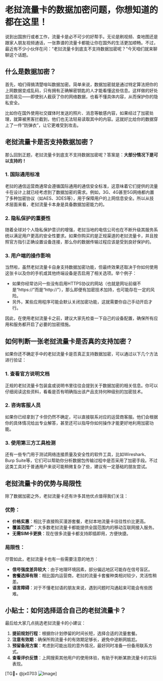 # 老挝流量卡的数据加密问题，你想知道的都在这里！

说到出国旅行或者工作，流量卡是必不可少的好帮手。无论是刷视频、查地图还是跟家人朋友视频通话，一张靠谱的流量卡都能让你在国外的生活更加顺畅。不过，最近有不少小伙伴在问：“老挝流量卡到底支不支持数据加密呢？”今天咱们就来聊聊这个话题。

## 什么是数据加密？

首先，咱们得搞清楚啥叫数据加密。简单来说，数据加密就是通过特定算法把你的上网数据变成乱码，只有拥有正确解密钥匙的人才能看懂这些信息。这样做的好处显而易见——即使别人截获了你的网络数据，也看不懂具体内容，从而保护你的隐私安全。

比如你在国外使用社交媒体时发送的照片、消息等敏感内容，如果经过了加密处理，就算被黑客拦截到，他们也无法轻易读取其中的内容。这就好比给你的数据穿上了一件“防弹衣”，让它更难受到攻击。

## 老挝流量卡是否支持数据加密？

那么回到正题，老挝流量卡到底支不支持数据加密呢？答案是：**大部分情况下是可以支持的！**

### 1. 国际通用标准
老挝的通信运营商通常会遵循国际通用的通信安全标准，这意味着它们提供的流量卡在设计上就已经考虑到了数据加密的需求。例如，3G、4G甚至5G网络都内置了多种加密协议（如AES、3DES等），用于保障用户的上网信息安全。所以从技术层面来看，老挝流量卡本身是具备数据加密能力的。

### 2. 隐私保护的重要性
随着全球对个人隐私保护意识的增强，老挝当地的电信公司也在不断升级其服务系统以满足用户更高的安全性要求。如果你购买的是正规渠道的老挝流量卡，并且按照官方指引正确设置设备连接，那么你的数据传输过程应该是受到良好保护的。

### 3. 用户端的操作影响
当然啦，虽然老挝流量卡自身支持数据加密功能，但最终效果还取决于你如何使用这张卡以及你的手机或其他终端设备是否启用了相关选项。举个例子：

- 如果你经常访问一些没有启用HTTPS协议的网站（也就是网址前缀不是“https://”而是“http://”），那么即便有加密技术加持，也可能存在一定的风险。
- 另外，某些应用程序可能会默认关闭加密功能，这就需要你自己手动开启才行。

因此，在使用老挝流量卡之前，建议大家先检查一下自己的设备配置，确保所有应用和服务都开启了必要的加密措施。

## 如何判断一张老挝流量卡是否真的支持加密？

如果你还不确定手中的老挝流量卡是否真正支持数据加密，可以通过以下几个方法进行验证：

### 1. 查看官方说明文档
正规的老挝流量卡包装盒或说明书里往往会提到关于数据加密的相关信息。你可以仔细阅读这些资料，看看是否有明确指出该产品支持何种级别的加密技术。

### 2. 咨询客服人员
如果你已经拿到了卡但仍然不确定，可以直接联系对应的运营商客服。他们会根据你的具体情况给出专业解答，甚至还可以指导你如何操作才能更好地利用加密功能。

### 3. 使用第三方工具检测
还有一些专门用于测试网络连接质量及安全性的软件工具，比如Wireshark、Burp Suite等，它们可以帮助你分析数据包传输过程中是否采用了加密手段。不过这类工具对于普通用户来说可能稍微复杂了些，建议有一定基础的朋友尝试。

## 老挝流量卡的优势与局限性

除了数据加密之外，老挝流量卡还有许多其他优点值得我们关注：

### 优势：
- **价格实惠**：相比于直接购买漫游套餐，老挝本地流量卡往往性价比更高。
- **覆盖范围广**：大多数老挝流量卡都能提供全国范围内的移动互联网接入服务。
- **无需SIM卡更换**：现在很多流量卡都支持即插即用，方便快捷。

### 局限性：
尽管如此，老挝流量卡也有一些需要注意的地方：
- **信号强度差异较大**：由于地理环境因素，部分偏远地区可能存在信号盲区。
- **套餐选择有限**：相比国内运营商，老挝的流量卡套餐种类相对较少，灵活性稍差。
- **语言障碍**：对于不懂老挝语的朋友来说，遇到问题时沟通起来可能会有些困难。

## 小贴士：如何选择适合自己的老挝流量卡？

最后给大家几点挑选老挝流量卡的小建议：

1. **提前规划行程**：根据你计划停留的时间长短，选择合适的流量套餐。
2. **注意有效期**：确保所购流量卡的有效期足够长，避免中途断网尴尬。
3. **预留备用方案**：考虑到可能出现的意外情况，最好同时准备一份备用联系方式。
4. **查看评价反馈**：上网搜索其他用户的使用体验，有助于判断某款流量卡的实际表现。

[TG💪+ @jx0703 ![Image](https://github.com/user-attachments/assets/dbca1d08-cadb-493c-b0ec-ad6f7a83f270)]